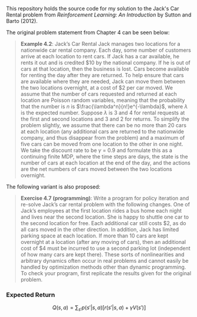 This repository holds the source code for my solution to the Jack's Car Rental problem from *Reinforcement Learning: An Introduction* by Sutton and Barto (2012).

The original problem statement from Chapter 4 can be seen below:

> **Example 4.2**: Jack’s Car Rental Jack manages two locations for a nationwide car rental company. Each day, some number of customers arrive at each location to rent cars. If Jack has a car available, he rents it out and is credited $10 by the national company. If he is out of cars at that location, then the business is lost. Cars become available for renting the day after they are returned. To help ensure that cars are available where they are needed, Jack can move them between the two locations overnight, at a cost of $2 per car moved. We assume that the number of cars requested and returned at each location are Poisson random variables, meaning that the probability that the number is $n$ is $\frac{\lambda^n}{n!}e^{-\lambda}$, where $\lambda$ is the expected number. Suppose $\lambda$ is 3 and 4 for rental requests at the first and second locations and 3 and 2 for returns. To simplify the problem slightly, we assume that there can be no more than 20 cars at each location (any additional cars are returned to the nationwide company, and thus disappear from the problem) and a maximum of five cars can be moved from one location to the other in one night. We take the discount rate to be $\gamma$ = 0.9 and formulate this as a continuing finite MDP, where the time steps are days, the state is the number of cars at each location at the end of the day, and the actions are the net numbers of cars moved between the two locations overnight.

The following variant is also proposed:

> **Exercise 4.7 (programming)**: Write a program for policy iteration and re-solve Jack’s car rental problem with the following changes. One of Jack’s employees at the first location rides a bus home each night and lives near the second location. She is happy to shuttle one car to the second location for free. Each additional car still costs $2, as do all cars moved in the other direction. In addition, Jack has limited parking space at each location. If more than 10 cars are kept overnight at a location (after any moving of cars), then an additional cost of $4 must be incurred to use a second parking lot (independent of how many cars are kept there). These sorts of nonlinearities and arbitrary dynamics often occur in real problems and cannot easily be handled by optimization methods other than dynamic programming. To check your program, first replicate the results given for the original problem.

### Expected Return

$$
Q(s, a) = \sum_{s'}p(s'|s,a)[r(s'|s,a)+\gamma V(s')]
$$